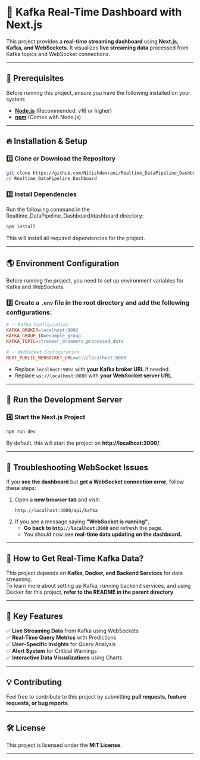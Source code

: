 # 🚀 **Kafka Real-Time Dashboard with Next.js**  

This project provides a **real-time streaming dashboard** using **Next.js, Kafka, and WebSockets**. It visualizes **live streaming data** processed from Kafka topics and WebSocket connections.  

---

## 📌 **Prerequisites**  
Before running this project, ensure you have the following installed on your system:  
- **[Node.js](https://nodejs.org/)** (Recommended: v16 or higher)  
- **[npm](https://www.npmjs.com/)** (Comes with Node.js)  

---

## 🔥 **Installation & Setup**  

### 1️⃣ **Clone or Download the Repository**  
```sh
git clone https://github.com/Nitishdevrani/Realtime_DataPipeline_Dashboard
cd Realtime_DataPipeline_Dashboard
```

### 2️⃣ **Install Dependencies**  
Run the following command in the Realtime_DataPipeline_Dashboard/dashboard directory:  
```sh
npm install
```
This will install all required dependencies for the project.

---

## 🌎 **Environment Configuration**  

Before running the project, you need to set up environment variables for Kafka and WebSockets.  

### 3️⃣ **Create a `.env` file** in the root directory and add the following configurations:  

```ini
# ✅ Kafka Configuration
KAFKA_BROKER=localhost:9092
KAFKA_GROUP_ID=example_group
KAFKA_TOPIC=streamer_dreamers_processed_data

# ✅ WebSocket Configuration
NEXT_PUBLIC_WEBSOCKET_URL=ws://localhost:8080
```
- Replace `localhost:9092` with **your Kafka broker URL** if needed.  
- Replace `ws://localhost:8080` with **your WebSocket server URL**.

---

## 🚀 **Run the Development Server**  

### 4️⃣ **Start the Next.js Project**  
```sh
npm run dev
```
By default, this will start the project on **http://localhost:3000/**.

---

## 🔧 **Troubleshooting WebSocket Issues**  

If you **see the dashboard** but **get a WebSocket connection error**, follow these steps:

1. Open a **new browser tab** and visit:  
   ```
   http://localhost:3000/api/kafka
   ```
2. If you see a message saying **"WebSocket is running"**,  
   - **Go back to `http://localhost:3000`** and refresh the page.  
   - You should now see **real-time data updating on the dashboard.**  

---

## 📜 **How to Get Real-Time Kafka Data?**  

This project depends on **Kafka, Docker, and Backend Services** for data streaming.  
To learn more about setting up Kafka, running backend services, and using Docker for this project, **refer to the README in the parent directory**.  

---

## 🎯 **Key Features**  
✅ **Live Streaming Data** from Kafka using WebSockets  
✅ **Real-Time Query Metrics** with Predictions  
✅ **User-Specific Insights** for Query Analysis  
✅ **Alert System** for Critical Warnings  
✅ **Interactive Data Visualizations** using Charts  

---

## 💡 **Contributing**  
Feel free to contribute to this project by submitting **pull requests, feature requests, or bug reports**.  

---

## 🛠 **License**  
This project is licensed under the **MIT License**.  

---
